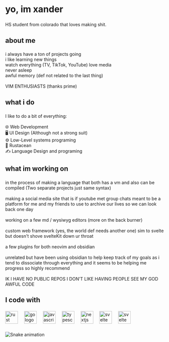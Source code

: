<h1 align="left">yo, im xander</h1>

###

<p align="left">HS student from colorado that loves making shit.</p>

###

<h2 align="left">about me</h2>

###

<p align="left">i always have a ton of projects going<br>i like learning new things<br>watch everything (TV, TikTok, YouTube) love media<br>never asleep<br>awful memory (def not related to the last thing)<br><br>VIM ENTHUSIASTS (thanks prime)</p>

###

<h2 align="left">what i do</h2>

###

<p align="left">I like to do a bit of everything:<br><br>🌐 Web Development<br>🖥️ UI Design (Although not a strong suit) <br>⚙️ Low-Level systems programing<br>🦀 Rustacean<br>✍️ Language Design and programing</p>

###

<h2 align="left">what im working on</h2>

###

<p align="left">in the process of making a language that both has a vm and also can be compiled (Two separate projects just same syntax)<br><br>making a social media site that is if youtube met group chats meant to be a platform for me and my friends to use to archive our lives so we can look back one day<br><br>working on a few md / wysiwyg editors (more on the back burner)<br><br>custom web framework (yes, the world def needs another one) sim to svelte but doesn't shove svelteKit down ur throat<br><br>a few plugins for both neovim and obsidian<br><br>unrelated but have been using obsidian to help keep track of my goals as i tend to dissociate through everything and it seems to be helping me progress so highly recommend<br><br>IK I HAVE NO PUBLIC REPOS I DON’T LIKE HAVING PEOPLE SEE MY GOD AWFUL CODE</p>

###

<h2 align="left">I code with</h2>

###

<div align="left">
  <img src="https://img.shields.io/badge/Rust-000000?logo=rust&logoColor=white&style=for-the-badge" height="40" alt="rust logo"  />
  <img width="12" />
  <img src="https://img.shields.io/badge/Go-000?logo=go&logoColor=white&style=for-the-badge" height="40" alt="go logo"  />
  <img width="12" />
  <img src="https://img.shields.io/badge/JavaScript-000?logo=javascript&logoColor=black&style=for-the-badge" height="40" alt="javascript logo"  />
  <img width="12" />
  <img src="https://img.shields.io/badge/TypeScript-000?logo=typescript&logoColor=white&style=for-the-badge" height="40" alt="typescript logo"  />
  <img width="12" />
  <img src="https://img.shields.io/badge/Next.js-000000?logo=nextdotjs&logoColor=white&style=for-the-badge" height="40" alt="nextjs logo"  />
  <img width="12" />
  <img src="https://img.shields.io/badge/Svelte-000?logo=svelte&logoColor=white&style=for-the-badge" height="40" alt="svelte logo"  />
  <img width="12" />
  <img src="https://img.shields.io/badge/python-000?logo=python&logoColor=white&style=for-the-badge" height="40" alt="svelte logo"  />
</div>

###

<img src="https://raw.githubusercontent.com/vzxaiDev/vzxaiDev/output/snake.svg" alt="Snake animation" />

###
